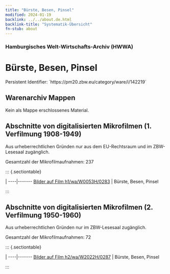 ```yaml
---
title: "Bürste, Besen, Pinsel"
modified: 2024-01-19
backlink: ../../about.de.html
backlink-title: "Systematik-Übersicht"
fn-stub: about
---
```


### Hamburgisches Welt-Wirtschafts-Archiv (HWWA)

# Bürste, Besen, Pinsel

<div class="hint">Persistent Identifier: `https://pm20.zbw.eu/category/ware/i/142219`</div>







## Warenarchiv Mappen





Kein als Mappe erschlossenes Material.



<a id="filmsections" />

## Abschnitte von digitalisierten Mikrofilmen (1. Verfilmung 1908-1949)

<p>Aus urheberrechtlichen Gründen nur aus dem EU-Rechtsraum und im ZBW-Lesesaal zugänglich.</p>


<p>Gesamtzahl der Mikrofilmaufnahmen: 237</p>





::: {.sectiontable}

 | 
----|-------
<a class="btn" href="https://pm20.zbw.eu/film/h1/wa/W0053H/0283" rel="nofollow">Bilder auf Film h1/wa/W0053H/0283</a> | Bürste, Besen, Pinsel


:::




## Abschnitte von digitalisierten Mikrofilmen (2. Verfilmung 1950-1960)

<p>Aus urheberrechtlichen Gründen nur im ZBW-Lesesaal zugänglich.</p>


<p>Gesamtzahl der Mikrofilmaufnahmen: 72</p>





::: {.sectiontable}

 | 
----|-------
<a class="btn" href="https://pm20.zbw.eu/film/h2/wa/W2022H/0287" rel="nofollow">Bilder auf Film h2/wa/W2022H/0287</a> | Bürste, Besen, Pinsel


:::

















